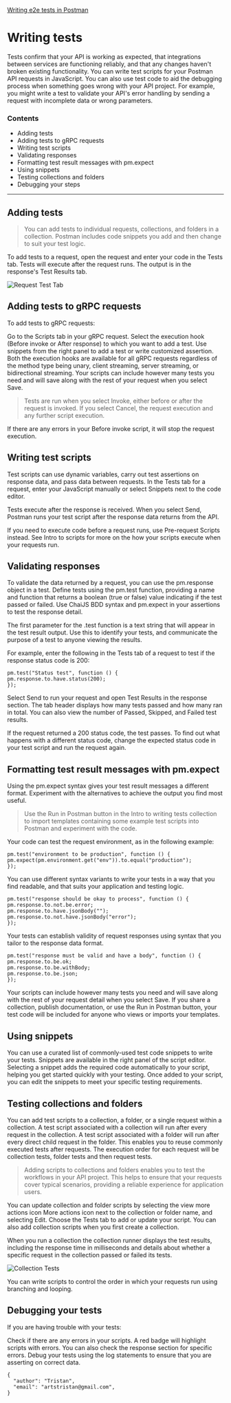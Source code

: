 [Writing e2e tests in Postman](https://learning.postman.com/docs/writing-scripts/test-scripts/ "Writing e2e tests")

# Writing tests
Tests confirm that your API is working as expected, that integrations between services are functioning reliably, and that any changes haven't broken existing functionality. You can write test scripts for your Postman API requests in JavaScript. You can also use test code to aid the debugging process when something goes wrong with your API project. For example, you might write a test to validate your API's error handling by sending a request with incomplete data or wrong parameters.

### Contents
- Adding tests
- Adding tests to gRPC requests
- Writing test scripts
- Validating responses
- Formatting test result messages with pm.expect
- Using snippets
- Testing collections and folders
- Debugging your steps

---

## Adding tests
> You can add tests to individual requests, collections, and folders in a collection. Postman includes code snippets you add and then change to suit your test logic.

To add tests to a request, open the request and enter your code in the Tests tab. Tests will execute after the request runs. The output is in the response's Test Results tab.

![Request Test Tab](https://assets.postman.com/postman-docs/request-test-tab-v9.jpg)

## Adding tests to gRPC requests
To add tests to gRPC requests:

Go to the Scripts tab in your gRPC request.
Select the execution hook (Before invoke or After response) to which you want to add a test.
Use snippets from the right panel to add a test or write customized assertion.
Both the execution hooks are available for all gRPC requests regardless of the method type being unary, client streaming, server streaming, or bidirectional streaming. Your scripts can include however many tests you need and will save along with the rest of your request when you select Save.

> Tests are run when you select Invoke, either before or after the request is invoked. If you select Cancel, the request execution and any further script execution.

If there are any errors in your Before invoke script, it will stop the request execution.

## Writing test scripts
Test scripts can use dynamic variables, carry out test assertions on response data, and pass data between requests. In the Tests tab for a request, enter your JavaScript manually or select Snippets next to the code editor.

Tests execute after the response is received. When you select Send, Postman runs your test script after the response data returns from the API.

If you need to execute code before a request runs, use Pre-request Scripts instead. See Intro to scripts for more on the how your scripts execute when your requests run.

## Validating responses
To validate the data returned by a request, you can use the pm.response object in a test. Define tests using the pm.test function, providing a name and function that returns a boolean (true or false) value indicating if the test passed or failed. Use ChaiJS BDD syntax and pm.expect in your assertions to test the response detail.

The first parameter for the .test function is a text string that will appear in the test result output. Use this to identify your tests, and communicate the purpose of a test to anyone viewing the results.

For example, enter the following in the Tests tab of a request to test if the response status code is 200:
```
pm.test("Status test", function () {
pm.response.to.have.status(200);
});
```
Select Send to run your request and open Test Results in the response section. The tab header displays how many tests passed and how many ran in total. You can also view the number of Passed, Skipped, and Failed test results.

If the request returned a 200 status code, the test passes. To find out what happens with a different status code, change the expected status code in your test script and run the request again.

## Formatting test result messages with pm.expect
Using the pm.expect syntax gives your test result messages a different format. Experiment with the alternatives to achieve the output you find most useful.

> Use the Run in Postman button in the Intro to writing tests collection to import templates containing some example test scripts into Postman and experiment with the code.

Your code can test the request environment, as in the following example:
```
pm.test("environment to be production", function () {
pm.expect(pm.environment.get("env")).to.equal("production");
});
```
You can use different syntax variants to write your tests in a way that you find readable, and that suits your application and testing logic.
```
pm.test("response should be okay to process", function () {
pm.response.to.not.be.error;
pm.response.to.have.jsonBody("");
pm.response.to.not.have.jsonBody("error");
});
```
Your tests can establish validity of request responses using syntax that you tailor to the response data format.
```
pm.test("response must be valid and have a body", function () {
pm.response.to.be.ok;
pm.response.to.be.withBody;
pm.response.to.be.json;
});
```
Your scripts can include however many tests you need and will save along with the rest of your request detail when you select Save. If you share a collection, publish documentation, or use the Run in Postman button, your test code will be included for anyone who views or imports your templates.

## Using snippets
You can use a curated list of commonly-used test code snippets to write your tests. Snippets are available in the right panel of the script editor. Selecting a snippet adds the required code automatically to your script, helping you get started quickly with your testing. Once added to your script, you can edit the snippets to meet your specific testing requirements.

## Testing collections and folders
You can add test scripts to a collection, a folder, or a single request within a collection. A test script associated with a collection will run after every request in the collection. A test script associated with a folder will run after every direct child request in the folder. This enables you to reuse commonly executed tests after requests. The execution order for each request will be collection tests, folder tests and then request tests.

> Adding scripts to collections and folders enables you to test the workflows in your API project. This helps to ensure that your requests cover typical scenarios, providing a reliable experience for application users.

You can update collection and folder scripts by selecting the view more actions icon More actions icon next to the collection or folder name, and selecting Edit. Choose the Tests tab to add or update your script. You can also add collection scripts when you first create a collection.

When you run a collection the collection runner displays the test results, including the response time in milliseconds and details about whether a specific request in the collection passed or failed its tests.

![Collection Tests](https://assets.postman.com/postman-docs/collection-tests-run-v9.jpg)

You can write scripts to control the order in which your requests run using branching and looping.

## Debugging your tests
If you are having trouble with your tests:

Check if there are any errors in your scripts. A red badge will highlight scripts with errors. You can also check the response section for specific errors.
Debug your tests using the log statements to ensure that you are asserting on correct data.



```
{
  "author": "Tristan",
  "email": "artstristan@gmail.com",
}
```